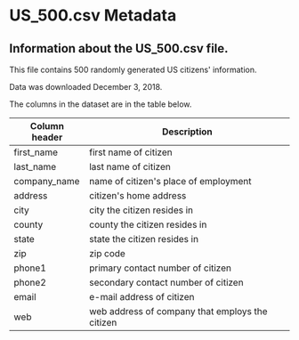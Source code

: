 # US_500.csv Metadata

## Information about the US_500.csv file.

This file contains 500 randomly generated US citizens' information.


Data was downloaded December 3, 2018.


The columns in the dataset are in the table below.

Column header | Description
--------------|------------
first_name | first name of citizen
last_name | last name of citizen
company_name | name of citizen's place of employment
address | citizen's home address
city | city the citizen resides in
county | county the citizen resides in
state | state the citizen resides in
zip | zip code
phone1 | primary contact number of citizen
phone2 | secondary contact number of citizen
email | e-mail address of citizen
web | web address of company that employs the citizen

